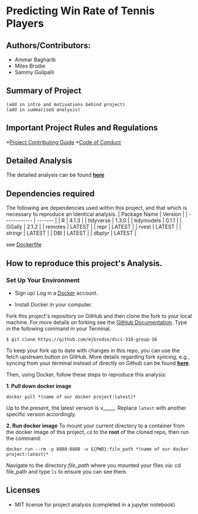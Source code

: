 # Predicting Win Rate of Tennis Players

## Authors/Contributors:
* Ammar Bagharib  
* Miles Brodie  
* Sammy Gulipalli   

## Summary of Project
    (add in intro and motivations behind project)
    (add in summarised analysis)
    
## Important Project Rules and Regulations
*[Project Contributing Guide](https://github.com/mjbrodie/dsci-310-group-16/blob/main/CONTRIBUTING.md)
*[Code of Conduct](https://github.com/mjbrodie/dsci-310-group-16/blob/main/CODE_OF_CONDUCT.md)

## Detailed Analysis
The detailed analysis can be found [**here**](https://github.com/mjbrodie/dsci-310-group-16/blob/main/Analysis/Predicting_Win_Rate_of_Tennis_Players.ipynb)
    
## Dependencies required
The following are dependencies used within this project, and that which is necessary to reproduce an identical analysis.
| Package Name | Version |
| ------------ | ------- |
| R            | 4.1.3   |
| tidyverse    | 1.3.0   |
| tidymodels   | 0.1.1   |
| GGally       | 2.1.2   |
| remotes      | LATEST  |
| repr         | LATEST  |
| rvest        | LATEST  |
| stringr      | LATEST  |
| DBI          | LATEST  |
| dbplyr       | LATEST  |
   
   see [Dockerfile](Dockerfile)
   
## How to reproduce this project's Analysis. 
### Set Up Your Environment

- Sign up/ Log in a [Docker](https://hub.docker.com) account.

- Install Docker in your computer.

Fork this project's repository on GitHub and then clone the fork to your local machine. For more details on forking see the [GitHub
Documentation](https://help.github.com/en/articles/fork-a-repo). Type in the following command in your Terminal.
```
$ git clone https://github.com/mjbrodie/dsci-310-group-16
```
To keep your fork up to date with changes in this repo, you can use the fetch upstream button on GitHub. More details regarding fork syncing, e.g., syncing from your terminal instead of directly on Github can be found [**here**](https://docs.github.com/en/pull-requests/collaborating-with-pull-requests/working-with-forks/syncing-a-fork). 

Then, using Docker, follow these steps to reproduce this analysis:

**1. Pull down docker image**

```
docker pull *(name of our docker project:latest)*
```
Up to the present, the latest version is v_____. Replace `latest` with another specific version accordingly.

**2. Run docker image**
To mount your current directory to a container from the docker image of this project, `cd` to the **root** of the cloned repo, then run the command:
```
docker run --rm -p 8888:8888 -v ${PWD}:file_path *(name of our docker project:latest)*
```
Navigate to the directory *file_path* where you mounted your files via: cd file_path and type `ls` to ensure you can see them.
   
## Licenses
- MIT license for project analysis (completed in a jupyter notebook)
